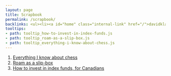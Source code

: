 ```yaml
---
layout: page
title: Scrapbook
permalink: /scrapbook/
backlinks: <ul><li><a id="home" class="internal-link" href="/">davidklaing.com</a></li></ul>
tooltips: 
- path: tooltip_how-to-invest-in-index-funds.js
- path: tooltip_roam-as-a-slip-box.js
- path: tooltip_everything-i-know-about-chess.js
---
```


1. <a id="everything-i-know-about-chess" class="internal-link" href="/everything-i-know-about-chess/">Everything I know about chess</a>
2. <a id="roam-as-a-slip-box" class="internal-link" href="/roam-as-a-slip-box/">Roam as a slip-box</a>
3. <a id="how-to-invest-in-index-funds" class="internal-link" href="/how-to-invest-in-index-funds/">How to invest in index funds, for Canadians</a>